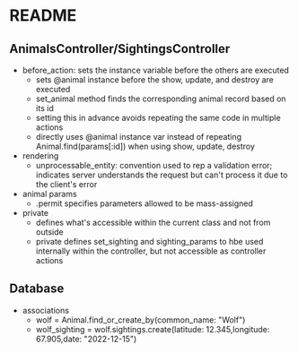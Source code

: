 # README

## AnimalsController/SightingsController
- before_action: sets the instance variable before the others are executed
    - sets @animal instance before the show, update, and destroy are executed
    - set_animal method finds the corresponding animal record based on its id
    - setting this in advance avoids repeating the same code in multiple actions
    - directly uses @animal instance var instead of repeating Animal.find(params[:id]) when using show, update, destroy
- rendering
    - unprocessable_entity: convention used to rep a validation error; indicates server understands the request but can't process it due to the client's error
- animal params
    - .permit specifies parameters allowed to be mass-assigned
- private
    - defines what's accessible within the current class and not from outside
    - private defines set_sighting and sighting_params to hbe used internally within the controller, but not accessible as controller actions

## Database
- associations
    - wolf = Animal.find_or_create_by(common_name: "Wolf")
    - wolf_sighting = wolf.sightings.create(latitude: 12.345,longitude: 67.905,date: "2022-12-15")